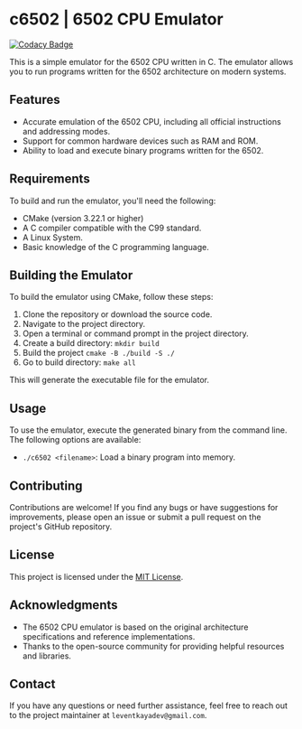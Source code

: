 # c6502 | 6502 CPU Emulator

[![Codacy Badge](https://app.codacy.com/project/badge/Grade/a5c2e47531864725850a9e7e30705971)](https://app.codacy.com/gh/lvntky/c6502/dashboard?utm_source=gh&utm_medium=referral&utm_content=&utm_campaign=Badge_grade)

This is a simple emulator for the 6502 CPU written in C. The emulator allows you to run programs written for the 6502 architecture on modern systems.

## Features

- Accurate emulation of the 6502 CPU, including all official instructions and addressing modes.
- Support for common hardware devices such as RAM and ROM.
- Ability to load and execute binary programs written for the 6502.

## Requirements

To build and run the emulator, you'll need the following:

- CMake (version 3.22.1 or higher)
- A C compiler compatible with the C99 standard.
- A Linux System.
- Basic knowledge of the C programming language.

## Building the Emulator

To build the emulator using CMake, follow these steps:

1. Clone the repository or download the source code.
2. Navigate to the project directory.
3. Open a terminal or command prompt in the project directory.
4. Create a build directory: `mkdir build`
5. Build the project `cmake -B ./build -S ./`
6. Go to build directory: `make all`

This will generate the executable file for the emulator.

## Usage

To use the emulator, execute the generated binary from the command line. The following options are available:

- `./c6502 <filename>`: Load a binary program into memory.


## Contributing

Contributions are welcome! If you find any bugs or have suggestions for improvements, please open an issue or submit a pull request on the project's GitHub repository.

## License

This project is licensed under the [MIT License](LICENSE).

## Acknowledgments

- The 6502 CPU emulator is based on the original architecture specifications and reference implementations.
- Thanks to the open-source community for providing helpful resources and libraries.

## Contact

If you have any questions or need further assistance, feel free to reach out to the project maintainer at `leventkayadev@gmail.com`.

